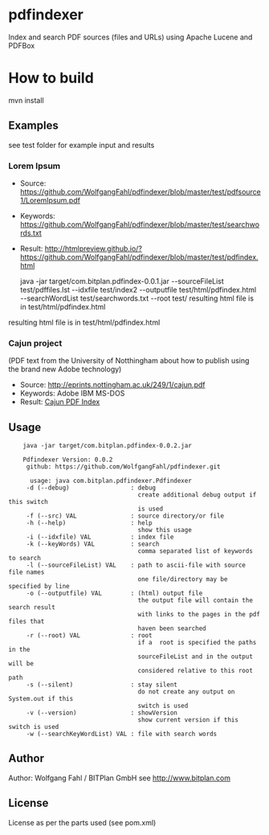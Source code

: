 pdfindexer
==========

Index and search PDF sources (files and URLs) using Apache Lucene and PDFBox

# How to build
mvn install

## Examples
see test folder for example input and results

### Lorem Ipsum
* Source: https://github.com/WolfgangFahl/pdfindexer/blob/master/test/pdfsource1/LoremIpsum.pdf
* Keywords: https://github.com/WolfgangFahl/pdfindexer/blob/master/test/searchwords.txt
* Result:  http://htmlpreview.github.io/?https://github.com/WolfgangFahl/pdfindexer/blob/master/test/pdfindex.html

    java -jar target/com.bitplan.pdfindex-0.0.1.jar --sourceFileList test/pdffiles.lst --idxfile test/index2 --outputfile test/html/pdfindex.html --searchWordList test/searchwords.txt --root test/ 
     resulting html file is in test/html/pdfindex.html

resulting html file is in test/html/pdfindex.html

### Cajun project 
(PDF text from the University of Notthingham about how to publish using the brand new Adobe technology)
* Source: http://eprints.nottingham.ac.uk/249/1/cajun.pdf
* Keywords: Adobe IBM MS-DOS
* Result: [Cajun PDF Index](http://htmlpreview.github.io/?https://github.com/WolfgangFahl/pdfindexer/blob/master/test/cajun.html "Click to open PDF") 

## Usage
		java -jar target/com.bitplan.pdfindex-0.0.2.jar 
		
		Pdfindexer Version: 0.0.2
		 github: https://github.com/WolfgangFahl/pdfindexer.git
		
		  usage: java com.bitplan.pdfindexer.Pdfindexer
		 -d (--debug)                 : debug
		                                create additional debug output if this switch
		                                is used
		 -f (--src) VAL               : source directory/or file
		 -h (--help)                  : help
		                                show this usage
		 -i (--idxfile) VAL           : index file
		 -k (--keyWords) VAL          : search
		                                comma separated list of keywords to search
		 -l (--sourceFileList) VAL    : path to ascii-file with source file names
		                                one file/directory may be specified by line
		 -o (--outputfile) VAL        : (html) output file
		                                the output file will contain the search result
		                                with links to the pages in the pdf files that
		                                haven been searched
		 -r (--root) VAL              : root
		                                if a  root is specified the paths in the
		                                sourceFileList and in the output will be
		                                considered relative to this root path
		 -s (--silent)                : stay silent
		                                do not create any output on System.out if this
		                                switch is used
		 -v (--version)               : showVersion
		                                show current version if this switch is used
		 -w (--searchKeyWordList) VAL : file with search words


## Author
Author: Wolfgang Fahl / BITPlan GmbH
see http://www.bitplan.com

## License
License as per the parts used (see pom.xml)
